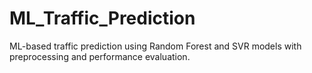 # ML_Traffic_Prediction
ML-based traffic prediction using Random Forest and SVR models with preprocessing and performance evaluation.
